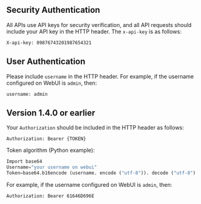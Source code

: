 ## Security Authentication

All APIs use API keys for security verification, and all API requests should include your API key in the HTTP header. The `x-api-key` is as follows:
```Config
X-api-key: 09876743201987654321
```

## User Authentication

Please include `username` in the HTTP header. For example, if the username configured on WebUI is `admin`, then:

```config
username: admin
```

## Version 1.4.0 or earlier

Your `Authorization` should be included in the HTTP header as follows:

```Config
Authorization: Bearer {TOKEN}
```

Token algorithm (Python example):

```Python
Import base64
Username="your username on webui"
Token=base64.b16encode (username. encode ("utf-8")). decode ("utf-8")
```

For example, if the username configured on WebUI is `admin`, then:
```Config
Authorization: Bearer 61646D696E
```
